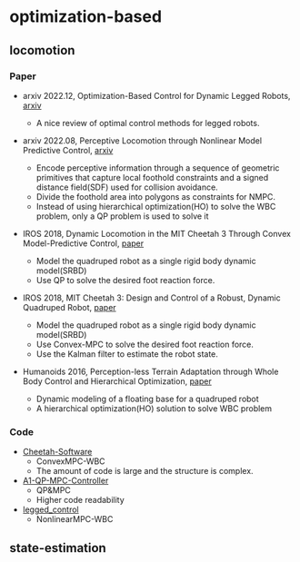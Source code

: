 # optimization-based
## locomotion 
### Paper
- arxiv 2022.12, Optimization-Based Control for Dynamic Legged Robots, [arxiv](https://arxiv.org/abs/2211.11644)  
    - A nice review of optimal control methods for legged robots.  

- arxiv 2022.08, Perceptive Locomotion through Nonlinear Model Predictive Control, [arxiv](https://arxiv.org/abs/2208.08373)
    - Encode perceptive information through a sequence of geometric primitives that capture local foothold constraints and a signed distance field(SDF) used for collision avoidance.
    - Divide the foothold area into polygons as constraints for NMPC.
    - Instead of using hierarchical optimization(HO) to solve the WBC problem, only a QP problem is used to solve it

- IROS 2018, Dynamic Locomotion in the MIT Cheetah 3 Through Convex Model-Predictive Control, [paper](https://ieeexplore.ieee.org/document/8594448)
    - Model the quadruped robot as a single rigid body dynamic model(SRBD)
    - Use QP to solve the desired foot reaction force.

- IROS 2018, MIT Cheetah 3: Design and Control of a Robust, Dynamic Quadruped Robot, [paper](https://ieeexplore.ieee.org/document/8594448)
    - Model the quadruped robot as a single rigid body dynamic model(SRBD)
    - Use Convex-MPC to solve the desired foot reaction force.
    - Use the Kalman filter to estimate the robot state.

- Humanoids 2016, Perception-less Terrain Adaptation through Whole Body Control and Hierarchical Optimization, [paper](https://ieeexplore.ieee.org/abstract/document/7803330)
    - Dynamic modeling of a floating base for a quadruped robot
    - A hierarchical optimization(HO) solution to solve WBC problem


### Code
- [Cheetah-Software](https://github.com/mit-biomimetics/Cheetah-Software)
    - ConvexMPC-WBC
    - The amount of code is large and the structure is complex.
- [A1-QP-MPC-Controller](https://github.com/ShuoYangRobotics/A1-QP-MPC-Controller)
    - QP&MPC
    - Higher code readability
- [legged_control](https://github.com/qiayuanliao/legged_control)
    - NonlinearMPC-WBC

## state-estimation